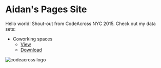 ---
---

# Aidan's Pages Site

Hello world! Shout-out from CodeAcross NYC 2015. Check out my data sets:

* Coworking spaces
    * [View](https://github.com/afeld/pages-site/blob/gh-pages/coworking.csv)
    * [Download](coworking.csv)

![codeacross logo](http://www.codeforamerica.org/media/images/codeacross-2015/CodeAcross2015_Banner.jpg)
